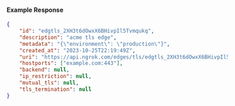 <!-- Code generated for API Clients. DO NOT EDIT. -->

#### Example Response

```json
{
	"id": "edgtls_2XH3t6dOwxX6BHivpIl5Tvmqukq",
	"description": "acme tls edge",
	"metadata": "{\"environment\": \"production\"}",
	"created_at": "2023-10-25T22:19:49Z",
	"uri": "https://api.ngrok.com/edges/tls/edgtls_2XH3t6dOwxX6BHivpIl5Tvmqukq",
	"hostports": ["example.com:443"],
	"backend": null,
	"ip_restriction": null,
	"mutual_tls": null,
	"tls_termination": null
}
```
